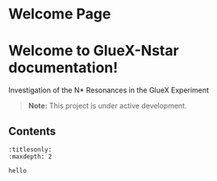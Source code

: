 # Welcome Page

# Welcome to GlueX-Nstar documentation!

Investigation of the N\* Resonances in the GlueX Experiment

> **Note:** This project is under active development.

## Contents

```{toctree}
:titlesonly:
:maxdepth: 2

hello
```
